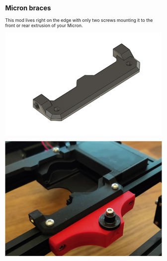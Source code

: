 Micron braces
-------------

This mod lives right on the edge with only two screws mounting it to the front or rear extrusion of your Micron.

![CAD](Images/Micron_brace_CAD.PNG)

![Printed-part](Images/Micron_brace.png) 